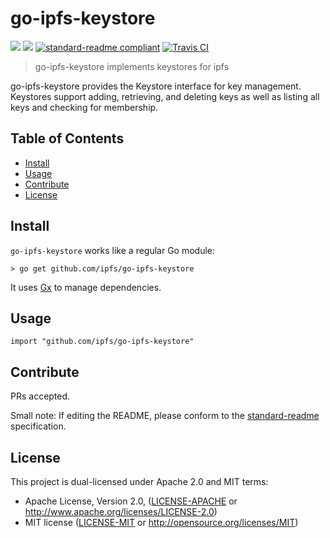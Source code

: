 # go-ipfs-keystore

[![](https://img.shields.io/badge/made%20by-Protocol%20Labs-blue.svg?style=flat-square)](http://ipn.io)
[![](https://img.shields.io/badge/project-IPFS-blue.svg?style=flat-square)](http://ipfs.io/)
[![standard-readme compliant](https://img.shields.io/badge/standard--readme-OK-green.svg?style=flat-square)](https://github.com/RichardLitt/standard-readme)
[![Travis CI](https://travis-ci.com/ipfs/go-ipfs-keystore.svg?branch=master)](https://travis-ci.com/ipfs/go-ipfs-keystore)


> go-ipfs-keystore implements keystores for ipfs

go-ipfs-keystore provides the Keystore interface for key management.  Keystores support adding, retrieving, and deleting keys as well as listing all keys and checking for membership.

## Table of Contents

- [Install](#install)
- [Usage](#usage)
- [Contribute](#contribute)
- [License](#license)

## Install

`go-ipfs-keystore` works like a regular Go module:
```
> go get github.com/ipfs/go-ipfs-keystore
```

It uses [Gx](https://github.com/whyrusleeping/gx) to manage dependencies.

## Usage
```
import "github.com/ipfs/go-ipfs-keystore"
```

## Contribute

PRs accepted.

Small note: If editing the README, please conform to the [standard-readme](https://github.com/RichardLitt/standard-readme) specification.

## License

This project is dual-licensed under Apache 2.0 and MIT terms:

- Apache License, Version 2.0, ([LICENSE-APACHE](LICENSE-APACHE) or http://www.apache.org/licenses/LICENSE-2.0)
- MIT license ([LICENSE-MIT](LICENSE-MIT) or http://opensource.org/licenses/MIT)
